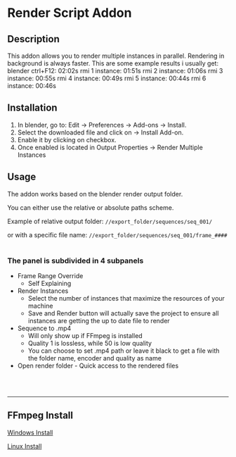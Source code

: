 # Render Script Addon

## Description

This addon allows you to render multiple instances in parallel.
Rendering in background is always faster.
This are some example results i usually get:
blender ctrl+F12: 02:02s
rmi 1 instance:   01:51s
rmi 2 instance:   01:06s
rmi 3 instance:   00:55s
rmi 4 instance:   00:49s
rmi 5 instance:   00:44s
rmi 6 instance:   00:46s

## Installation

1. In blender, go to: Edit -> Preferences -> Add-ons -> Install.
2. Select the downloaded file and click on -> Install Add-on.
3. Enable it by clicking on checkbox.
4. Once enabled is located in Output Properties -> Render Multiple Instances

## Usage

The addon works based on the blender render output folder.

You can either use the relative or absolute paths scheme.

Example of relative output folder:
`//export_folder/sequences/seq_001/`

or with a specific file name:
`//export_folder/sequences/seq_001/frame_####`
<br>
<br>

### The panel is subdivided in 4 subpanels

-   Frame Range Override
    -   Self Explaining
-   Render Instances
    -   Select the number of instances that maximize the resources of your machine
    -   Save and Render button will actually save the project to ensure all instances are getting the up to date file to render
-   Sequence to .mp4
    -   Will only show up if FFmpeg is installed
    -   Quality 1 is lossless, while 50 is low quality
    -   You can choose to set .mp4 path or leave it black to get a file with the folder name, encoder and quality as name
-   Open render folder - Quick access to the rendered files

<br>
<br>
<hr />

## FFmpeg Install

[Windows Install](https://github.com/dshot92/blender_addons/blob/4fac9db4c59f75dda544a32dee6b2986f6d725e5/Render_Script/readme.md#L27)

[Linux Install](https://linuxize.com/post/how-to-install-ffmpeg-on-debian-9/)
